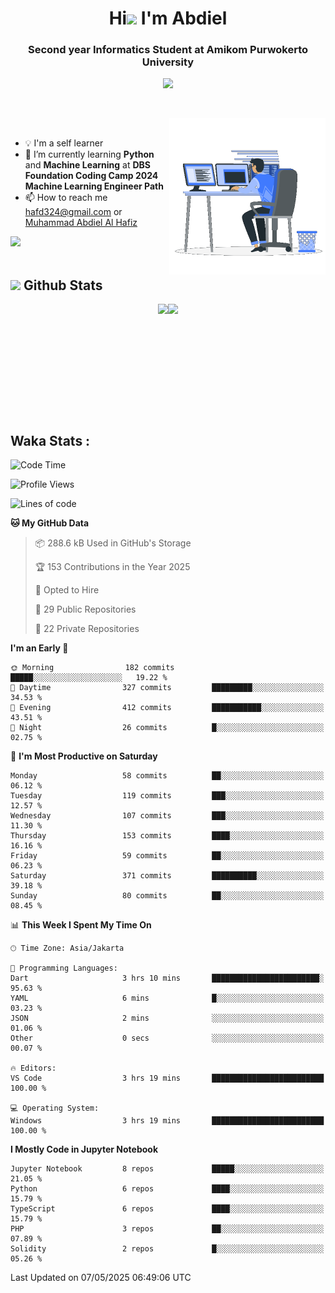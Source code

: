 
<h1 align="center"><b>Hi<img src="https://media.giphy.com/media/hvRJCLFzcasrR4ia7z/giphy.gif" width="35"> I'm Abdiel </b></h1>

<h3 align="center"> Second year Informatics Student at Amikom Purwokerto University </h3>

<div align='center'>
	
![](https://komarev.com/ghpvc/?username=dlzcods&style=for-the-badge)
	
</div>
<br>

<picture> <img align="right" src="https://github.com/0xAbdulKhalid/0xAbdulKhalid/raw/main/assets/mdImages/Right_Side.gif" width = 250px></picture>

<br>

- 💡 I'm a self learner
- 🌱 I’m currently learning **Python** and **Machine Learning** at **DBS Foundation Coding Camp 2024 Machine Learning Engineer Path**
- 📫 How to reach me [hafd324@gmail.com](mailto:hafd324d@gmail.com) or [Muhammad Abdiel Al Hafiz](https://www.linkedin.com/in/muhammad-abdiel-al-hafiz)

<img src="https://user-images.githubusercontent.com/73097560/115834477-dbab4500-a447-11eb-908a-139a6edaec5c.gif"><br><br>

<!-- ## <img src="https://media2.giphy.com/media/QssGEmpkyEOhBCb7e1/giphy.gif?cid=ecf05e47a0n3gi1bfqntqmob8g9aid1oyj2wr3ds3mg700bl&rid=giphy.gif" width ="25"><b> Languages and Tools</b>

![Python](https://img.shields.io/badge/Python%20-FFFFFF.svg?style=for-the-badge&logo=python&logoColor=blue)
![MySQL](https://img.shields.io/badge/MySQL-FFFFFF?style=for-the-badge&logo=mysql&logoColor=blue)
![Laravel](https://img.shields.io/badge/laravel-FFFFFF.svg?style=for-the-badge&logo=laravel&logoColor=blue)
![VS Code](https://img.shields.io/badge/VS%20Code-FFFFFF.svg?style=for-the-badge&logo=visual-studio-code&logoColor=blue)
<br>
![Java](https://img.shields.io/badge/Java-FFFFFF?style=for-the-badge&logo=openjdk&logoColor=blue)
![NetBeans IDE](https://img.shields.io/badge/NetBeans%20IDE-FFFFFF.svg?style=for-the-badge&logo=apache-netbeans-ide&logoColor=blue)
![GitHub](https://img.shields.io/badge/github-FFFFFF.svg?style=for-the-badge&logo=github&logoColor=blue)
<br>
![Markdown](https://img.shields.io/badge/markdown-FFFFFF.svg?style=for-the-badge&logo=markdown&logoColor=blue)

<br>
<br>
<br> -->


## <img src="https://media.giphy.com/media/iY8CRBdQXODJSCERIr/giphy.gif" width="35"><b> Github Stats </b>

<div  style="display: flex; flex-wrap: wrap; justify-content: center;">
   <img height="160em" src="https://github-readme-stats.vercel.app/api?username=dlzcods&show_icons=true&theme=default" />
   <img height="160em" src="https://github-readme-stats.vercel.app/api/top-langs/?username=dlzcods&layout=compact" />
</div>



<br>

## Waka Stats :

<!--START_SECTION:waka-->
![Code Time](http://img.shields.io/badge/Code%20Time-219%20hrs%2040%20mins-blue)

![Profile Views](http://img.shields.io/badge/Profile%20Views-6-blue)

![Lines of code](https://img.shields.io/badge/From%20Hello%20World%20I%27ve%20Written-2.7%20million%20lines%20of%20code-blue)

**🐱 My GitHub Data** 

> 📦 288.6 kB Used in GitHub's Storage 
 > 
> 🏆 153 Contributions in the Year 2025
 > 
> 💼 Opted to Hire
 > 
> 📜 29 Public Repositories 
 > 
> 🔑 22 Private Repositories 
 > 
**I'm an Early 🐤** 

```text
🌞 Morning                182 commits         █████░░░░░░░░░░░░░░░░░░░░   19.22 % 
🌆 Daytime                327 commits         █████████░░░░░░░░░░░░░░░░   34.53 % 
🌃 Evening                412 commits         ███████████░░░░░░░░░░░░░░   43.51 % 
🌙 Night                  26 commits          █░░░░░░░░░░░░░░░░░░░░░░░░   02.75 % 
```
📅 **I'm Most Productive on Saturday** 

```text
Monday                   58 commits          ██░░░░░░░░░░░░░░░░░░░░░░░   06.12 % 
Tuesday                  119 commits         ███░░░░░░░░░░░░░░░░░░░░░░   12.57 % 
Wednesday                107 commits         ███░░░░░░░░░░░░░░░░░░░░░░   11.30 % 
Thursday                 153 commits         ████░░░░░░░░░░░░░░░░░░░░░   16.16 % 
Friday                   59 commits          ██░░░░░░░░░░░░░░░░░░░░░░░   06.23 % 
Saturday                 371 commits         ██████████░░░░░░░░░░░░░░░   39.18 % 
Sunday                   80 commits          ██░░░░░░░░░░░░░░░░░░░░░░░   08.45 % 
```


📊 **This Week I Spent My Time On** 

```text
🕑︎ Time Zone: Asia/Jakarta

💬 Programming Languages: 
Dart                     3 hrs 10 mins       ████████████████████████░   95.63 % 
YAML                     6 mins              █░░░░░░░░░░░░░░░░░░░░░░░░   03.23 % 
JSON                     2 mins              ░░░░░░░░░░░░░░░░░░░░░░░░░   01.06 % 
Other                    0 secs              ░░░░░░░░░░░░░░░░░░░░░░░░░   00.07 % 

🔥 Editors: 
VS Code                  3 hrs 19 mins       █████████████████████████   100.00 % 

💻 Operating System: 
Windows                  3 hrs 19 mins       █████████████████████████   100.00 % 
```

**I Mostly Code in Jupyter Notebook** 

```text
Jupyter Notebook         8 repos             █████░░░░░░░░░░░░░░░░░░░░   21.05 % 
Python                   6 repos             ████░░░░░░░░░░░░░░░░░░░░░   15.79 % 
TypeScript               6 repos             ████░░░░░░░░░░░░░░░░░░░░░   15.79 % 
PHP                      3 repos             ██░░░░░░░░░░░░░░░░░░░░░░░   07.89 % 
Solidity                 2 repos             █░░░░░░░░░░░░░░░░░░░░░░░░   05.26 % 
```




 Last Updated on 07/05/2025 06:49:06 UTC
<!--END_SECTION:waka-->

<br>
<br>
